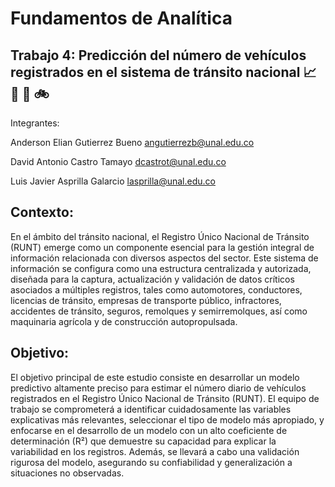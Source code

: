 # Fundamentos de Analítica
## Trabajo 4: Predicción del número de vehículos registrados en el sistema de tránsito nacional :chart_with_upwards_trend: :date: :car: :bike:

Integrantes:

Anderson Elian Gutierrez Bueno angutierrezb@unal.edu.co

David Antonio Castro Tamayo dcastrot@unal.edu.co

Luis Javier Asprilla Galarcio lasprilla@unal.edu.co

## Contexto:
En el ámbito del tránsito nacional, el Registro Único Nacional de Tránsito (RUNT) emerge como un componente esencial para la gestión integral de información relacionada con diversos aspectos del sector. Este sistema de información se configura como una estructura centralizada y autorizada, diseñada para la captura, actualización y validación de datos críticos asociados a múltiples registros, tales como automotores, conductores, licencias de tránsito, empresas de transporte público, infractores, accidentes de tránsito, seguros, remolques y semirremolques, así como maquinaria agrícola y de construcción autopropulsada.

## Objetivo:
El objetivo principal de este estudio consiste en desarrollar un modelo predictivo altamente preciso para estimar el número diario de vehículos registrados en el Registro Único Nacional de Tránsito (RUNT). El equipo de trabajo se comprometerá a identificar cuidadosamente las variables explicativas más relevantes, seleccionar el tipo de modelo más apropiado, y enfocarse en el desarrollo de un modelo con un alto coeficiente de determinación (R²) que demuestre su capacidad para explicar la variabilidad en los registros. Además, se llevará a cabo una validación rigurosa del modelo, asegurando su confiabilidad y generalización a situaciones no observadas.
